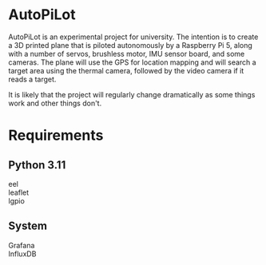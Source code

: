 # AutoPiLot

AutoPiLot is an experimental project for university. The intention is to create a 3D printed plane that is piloted autonomously by a Raspberry Pi 5, along with a number of servos, brushless motor, IMU sensor board, and some cameras. The plane will use the GPS for location mapping and will search a target area using the thermal camera, followed by the video camera if it reads a target. 

It is likely that the project will regularly change dramatically as some things work and other things don't. 

# Requirements

## Python 3.11

eel  
leaflet  
lgpio  

## System

Grafana  
InfluxDB  

